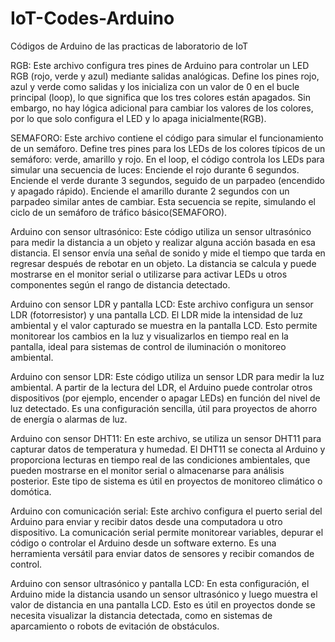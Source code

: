 # IoT-Codes-Arduino
Códigos de Arduino de las practicas de laboratorio de IoT

RGB: Este archivo configura tres pines de Arduino para controlar un LED RGB (rojo, verde y azul) mediante salidas analógicas. Define los pines rojo, azul y verde como salidas y los inicializa con un valor de 0 en el bucle principal (loop), lo que significa que los tres colores están apagados. Sin embargo, no hay lógica adicional para cambiar los valores de los colores, por lo que solo configura el LED y lo apaga inicialmente​(RGB).

SEMAFORO: Este archivo contiene el código para simular el funcionamiento de un semáforo. Define tres pines para los LEDs de los colores típicos de un semáforo: verde, amarillo y rojo. En el loop, el código controla los LEDs para simular una secuencia de luces: Enciende el rojo durante 6 segundos. Enciende el verde durante 3 segundos, seguido de un parpadeo (encendido y apagado rápido). Enciende el amarillo durante 2 segundos con un parpadeo similar antes de cambiar. Esta secuencia se repite, simulando el ciclo de un semáforo de tráfico básico​(SEMAFORO).

Arduino con sensor ultrasónico: Este código utiliza un sensor ultrasónico para medir la distancia a un objeto y realizar alguna acción basada en esa distancia. El sensor envía una señal de sonido y mide el tiempo que tarda en regresar después de rebotar en un objeto. La distancia se calcula y puede mostrarse en el monitor serial o utilizarse para activar LEDs u otros componentes según el rango de distancia detectado.

Arduino con sensor LDR y pantalla LCD: Este archivo configura un sensor LDR (fotorresistor) y una pantalla LCD. El LDR mide la intensidad de luz ambiental y el valor capturado se muestra en la pantalla LCD. Esto permite monitorear los cambios en la luz y visualizarlos en tiempo real en la pantalla, ideal para sistemas de control de iluminación o monitoreo ambiental.

Arduino con sensor LDR: Este código utiliza un sensor LDR para medir la luz ambiental. A partir de la lectura del LDR, el Arduino puede controlar otros dispositivos (por ejemplo, encender o apagar LEDs) en función del nivel de luz detectado. Es una configuración sencilla, útil para proyectos de ahorro de energía o alarmas de luz.

Arduino con sensor DHT11: En este archivo, se utiliza un sensor DHT11 para capturar datos de temperatura y humedad. El DHT11 se conecta al Arduino y proporciona lecturas en tiempo real de las condiciones ambientales, que pueden mostrarse en el monitor serial o almacenarse para análisis posterior. Este tipo de sistema es útil en proyectos de monitoreo climático o domótica.

Arduino con comunicación serial: Este archivo configura el puerto serial del Arduino para enviar y recibir datos desde una computadora u otro dispositivo. La comunicación serial permite monitorear variables, depurar el código o controlar el Arduino desde un software externo. Es una herramienta versátil para enviar datos de sensores y recibir comandos de control.

Arduino con sensor ultrasónico y pantalla LCD: En esta configuración, el Arduino mide la distancia usando un sensor ultrasónico y luego muestra el valor de distancia en una pantalla LCD. Esto es útil en proyectos donde se necesita visualizar la distancia detectada, como en sistemas de aparcamiento o robots de evitación de obstáculos.
